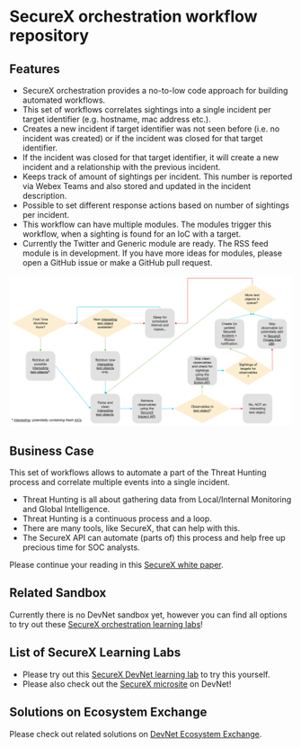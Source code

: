 # SecureX orchestration workflow repository

## Features
* SecureX orchestration provides a no-to-low code approach for building automated workflows. 
* This set of workflows correlates sightings into a single incident per target identifier (e.g. hostname, mac address etc.).
* Creates a new incident if target identifier was not seen before (i.e. no incident was created) or if the incident was closed for that target identifier.
* If the incident was closed for that target identifier, it will create a new incident and a relationship with the previous incident.
* Keeps track of amount of sightings per incident. This number is reported via Webex Teams and also stored and updated in the incident description.
* Possible to set different response actions based on number of sightings per incident.
* This workflow can have multiple modules. The modules trigger this workflow, when a sighting is found for an IoC with a target.
* Currently the Twitter and Generic module are ready. The RSS feed module is in development. If you have more ideas for modules, please open a GitHub issue or make a GitHub pull request.

![](screenshots/generic_module.png)

## Business Case
This set of workflows allows to automate a part of the Threat Hunting process and correlate multiple events into a single incident.

* Threat Hunting is all about gathering data from Local/Internal Monitoring and Global Intelligence.
* Threat Hunting is a continuous process and a loop.
* There are many tools, like SecureX, that can help with this.
* The SecureX API can automate (parts of) this process and help free up precious time for SOC analysts.

Please continue your reading in this [SecureX white paper](https://www.cisco.com/c/en/us/products/collateral/security/white-paper-c11-744498.html).

## Related Sandbox
Currently there is no DevNet sandbox yet, however you can find all options to try out these [SecureX orchestration learning labs](https://developer.cisco.com/learning/lab/Cisco-SecureX-101-lab/step/1)!

## List of SecureX Learning Labs
* Please try out this [SecureX DevNet learning lab](https://developer.cisco.com/learning/modules/SecureX-orchestration) to try this yourself. 
* Please also check out the [SecureX microsite](https://developer.cisco.com/securex/) on DevNet!

## Solutions on Ecosystem Exchange
Please check out related solutions on [DevNet Ecosystem Exchange](https://developer.cisco.com/ecosystem/solutions/#key=securex).
